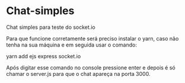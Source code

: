 # Chat-simples
Chat simples para teste do socket.io

Para que funcione corretamente será preciso instalar o yarn, caso não tenha na sua máquina e em seguida usar o comando:

yarn add ejs express socket.io

Após digitar esse comando no console pressione enter e depois é só chamar o server.js para que o chat apareça na porta 3000.
